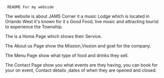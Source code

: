      README For my webside

The website is about JAMS Corner it a music Lodge which is located in Orlando West it's known for it s Good Food, live music and attracting tourist to experience the Township.

The is a Home Page which shows their Service.

The About us Page show the Mission,Vission and goel for the company.

The Menu Page show what type of food and drinks they sell.

The Contact Page show you what events are they having, you can book for your on event, Contact details ,dates of when they are opened and closed.
